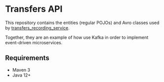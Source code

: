 # Transfers API
  
This repository contains the entities (regular POJOs) and Avro classes used by 
[transfers_recording_service](https://github.com/VictorGil/transfers_recording_service/).  
  
Together, they are an example of how use Kafka in order to implement event-driven microservices.  
  
## Requirements
  
 - Maven 3  
 - Java 12+  
